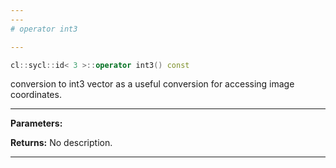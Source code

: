 ```yaml
---
---
# operator int3

---
```


```cpp
cl::sycl::id< 3 >::operator int3() const
```


conversion to int3 vector as a useful conversion for accessing image coordinates. 


---
**Parameters:**

**Returns:** No description.

---
